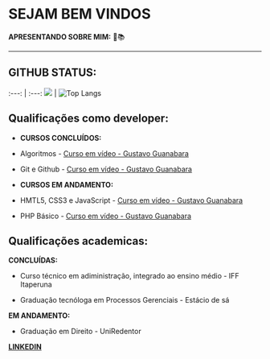 # **SEJAM BEM VINDOS**

**APRESENTANDO SOBRE MIM:** 📖📚
___

## GITHUB STATUS:

:---: | :---:
<picture>
<source 
  srcset="https://github-readme-stats.vercel.app/api?username=devleandrorosa&show_icons=true&theme=github_dark"
  media="(prefers-color-scheme: dark)"
/>
<img src="https://github-readme-stats.vercel.app/api?username=devleandrorosa&show_icons=true" />
</picture>
|
![Top Langs](https://github-readme-stats.vercel.app/api/top-langs/?username=devleandrorosa&hide_progress=true&layout=compact&theme=github_dark)


## Qualificações como developer:


* **CURSOS CONCLUÍDOS:**

* Algoritmos - [Curso em vídeo - Gustavo Guanabara](https://www.cursoemvideo.com)

* Git e Github - [Curso em vídeo - Gustavo Guanabara](https://www.cursoemvideo.com) 


* **CURSOS EM ANDAMENTO:**

* HMTL5, CSS3 e JavaScript - [Curso em vídeo - Gustavo Guanabara](https://www.cursoemvideo.com)

* PHP Básico - [Curso em vídeo - Gustavo Guanabara](https://www.cursoemvideo.com)



## Qualificações academicas:

**CONCLUÍDAS:**

* Curso técnico em adiministração, integrado ao ensino médio - IFF Itaperuna

* Graduação tecnóloga em Processos Gerenciais - Estácio de sá


**EM ANDAMENTO:**

* Graduação em Direito - UniRedentor



**[LINKEDIN](https://www.linkedin.com/in/devleandrorosa/)**

